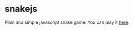 # snakejs

Plain and simple javascript snake game.
You can play it [here](https://marcolucidi01.github.io/js/snake.html).
